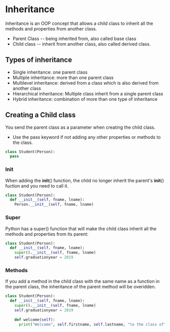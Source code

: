# Inheritance

Inheritance is an OOP concept that allows a child class to inherit all the methods and properties from another class. 

  * Parent Class -- being inherited from, also called base class
  * Child class -- inherit from another class, also called derived class.

## Types of inheritance

  * Single inheritance: one parent class
  * Multiple inheritance: more than one parent class
  * Multilevel inheritance: derived from a class which is also derived from another class
  * Hierarchical inheritance: Multiple class inherit from a single parent class
  * Hybrid inheritance: combination of more than one type of inheritance

## Creating a Child class

You send the parent class as a parameter when creating the child class.

  * Use the pass keyword if not adding any other properties or methods to the class.

```python
class Student(Person):
  pass
```

### Init

When adding the __init__() function, the child no longer inherit the parent's __init__() fuction and you need to call it.

```python
class Student(Person):
  def __init__(self, fname, lname):
    Person.__init__(self, fname, lname)
```

### Super

Python has a super() function that will make the child class inherit all the methods and properties from its parent:

```python
class Student(Person):
  def __init__(self, fname, lname):
    super().__init__(self, fname, lname)
    self.graduationyear = 2019
```

### Methods

If you add a method in the child class with the same name as a function in the parent class, the inheritance of the parent method will be overidden.

```python
class Student(Person):
  def __init__(self, fname, lname):
    super().__init__(self, fname, lname)
    self.graduationyear = 2019
    
    def welcome(self):
      print("Welcome", self.firstname, self.lastname, "to the class of", self.graduationyear)

```
